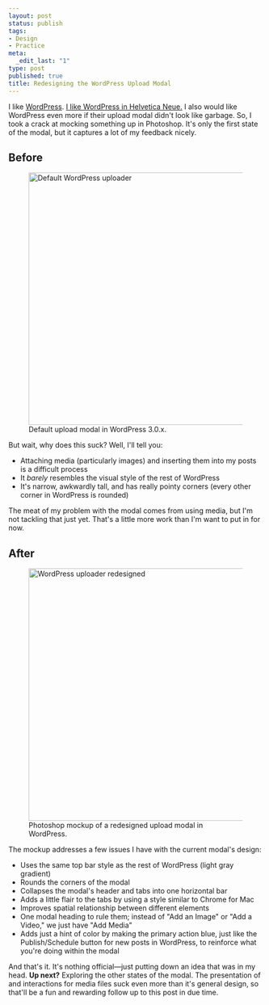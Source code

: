 ```yaml
--- 
layout: post
status: publish
tags: 
- Design
- Practice
meta: 
  _edit_last: "1"
type: post
published: true
title: Redesigning the WordPress Upload Modal
---
```

<p>I like <a href="http://wordpress.org">WordPress</a>. <a href="https://twitter.com/mdo/status/18165714804285440">I like WordPress in Helvetica Neue.</a> I also would like WordPress even more if their upload modal didn't look like garbage. So, I took a crack at mocking something up in Photoshop. It's only the first state of the modal, but it captures a lot of my feedback nicely.</p>

<h2>Before</h2>
<figure>
<a href="http://www.markdotto.com/wp-content/uploads/2010/12/wp-uploader-before.png"><img src="http://www.markdotto.com/wp-content/uploads/2010/12/wp-uploader-before.png" alt="Default WordPress uploader" style="width: 500px;" /></a>
<figcaption>Default upload modal in WordPress 3.0.x.</figcaption>
</figure>
<p>But wait, why does this suck? Well, I'll tell you:</p>
<ul>
	<li>Attaching media (particularly images) and inserting them into my posts is a difficult process</li>
	<li>It <em>barely</em> resembles the visual style of the rest of WordPress</li>
	<li>It's narrow, awkwardly tall, and has really pointy corners (every other corner in WordPress is rounded)</li>
</ul>
<p>The meat of my problem with the modal comes from using media, but I'm not tackling that just yet. That's a little more work than I'm want to put in for now.</p>

<h2>After</h2>
<figure>
<a href="http://www.markdotto.com/wp-content/uploads/2010/12/wp-uploader-after.png"><img src="http://www.markdotto.com/wp-content/uploads/2010/12/wp-uploader-after.png" alt="WordPress uploader redesigned" style="width: 500px;;" /></a>
<figcaption>Photoshop mockup of a redesigned upload modal in WordPress.</figcaption>
</figure>
<p>The mockup addresses a few issues I have with the current modal's design:</p>
<ul>
	<li>Uses the same top bar style as the rest of WordPress (light gray gradient)</li>
	<li>Rounds the corners of the modal</li>
	<li>Collapses the modal's header and tabs into one horizontal bar</li>
	<li>Adds a little flair to the tabs by using a style similar to Chrome for Mac</li>
	<li>Improves spatial relationship between different elements</li>
	<li>One modal heading to rule them; instead of "Add an Image" or "Add a Video," we just have "Add Media"</li>
	<li>Adds just a hint of color by making the primary action blue, just like the Publish/Schedule button for new posts in WordPress, to reinforce what you're doing within the modal</li>
</ul>
<p>And that's it. It's nothing official&mdash;just putting down an idea that was in my head. <strong>Up next?</strong> Exploring the other states of the modal. The presentation of and interactions for media files suck even more than it's general design, so that'll be a fun and rewarding follow up to this post in due time.</p>
